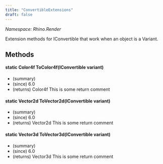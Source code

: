 ```yaml
---
title: "ConvertibleExtensions"
draft: false
---
```


*Namespace: Rhino.Render*

   Extension methods for IConvertible that work when
   an object is a Variant.
   
## Methods
#### static Color4f ToColor4f(IConvertible variant)
- (summary) 
- (since) 6.0
- (returns) Color4f This is some return comment
#### static Vector2d ToVector2d(IConvertible variant)
- (summary) 
- (since) 6.0
- (returns) Vector2d This is some return comment
#### static Vector3d ToVector3d(IConvertible variant)
- (summary) 
- (since) 6.0
- (returns) Vector3d This is some return comment
